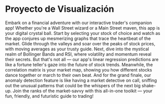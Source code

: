 # Proyecto de Visualización


Embark on a financial adventure with our interactive trader's companion app! Whether you're a Wall Street wizard or a Main Street maven, this app is your digital crystal ball. Start by selecting your stock of choice and watch as the app conjures up mesmerizing graphs that trace the heartbeat of the market. Glide through the valleys and soar over the peaks of stock prices, with moving averages as your trusty guide. Next, dive into the mystical realm of Bollinger Bands and RSI, where volatility and momentum reveal their secrets. But that's not all — our app's linear regression predictions are like a fortune teller's gaze into the future of stock trends. Meanwhile, the correlation matrix is your market map, showing you how different stocks dance together or march to their own beat. And for the grand finale, our anomaly detection feature is like having a market detective on call, sniffing out the unusual patterns that could be the whispers of the next big shake-up. Join the ranks of the market-savvy with this all-in-one toolkit — your fun, friendly, and futuristic guide to trading!
